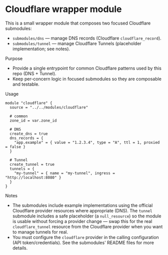 # Cloudflare wrapper module

This is a small wrapper module that composes two focused Cloudflare submodules:

- `submodules/dns` — manage DNS records (Cloudflare `cloudflare_record`).
- `submodules/tunnel` — manage Cloudflare Tunnels (placeholder implementation; see notes).

Purpose

- Provide a single entrypoint for common Cloudflare patterns used by this repo (DNS + Tunnel).
- Keep per-concern logic in focused submodules so they are composable and testable.

Usage

```hcl
module "cloudflare" {
  source = "../../modules/cloudflare"

  # common
  zone_id = var.zone_id

  # DNS
  create_dns = true
  dns_records = {
    "app.example" = { value = "1.2.3.4", type = "A", ttl = 1, proxied = false }
  }

  # Tunnel
  create_tunnel = true
  tunnels = {
    "my-tunnel" = { name = "my-tunnel", ingress = "http://localhost:8080" }
  }
}
```

Notes

- The submodules include example implementations using the official Cloudflare provider resources where appropriate (DNS). The `tunnel` submodule includes a safe placeholder (a `null_resource`) so the module is usable without forcing a provider change — swap this for the real `cloudflare_tunnel` resource from the Cloudflare provider when you want to manage tunnels for real.
- You must configure the `cloudflare` provider in the calling configuration (API token/credentials). See the submodules' README files for more details.
